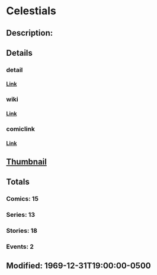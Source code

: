 # Celestials
## Description: 
## Details
### detail
#### [Link](http://marvel.com/characters/405/celestials?utm_campaign=apiRef&utm_source=225578a89fc76f3d20fbffda5d17a88d)
### wiki
#### [Link](http://marvel.com/universe/Celestials?utm_campaign=apiRef&utm_source=225578a89fc76f3d20fbffda5d17a88d)
### comiclink
#### [Link](http://marvel.com/comics/characters/1010813/celestials?utm_campaign=apiRef&utm_source=225578a89fc76f3d20fbffda5d17a88d)
## [Thumbnail](http://i.annihil.us/u/prod/marvel/i/mg/8/f0/4c0035efbf930.jpg)
## Totals
### Comics: 15
### Series: 13
### Stories: 18
### Events: 2
## Modified: 1969-12-31T19:00:00-0500